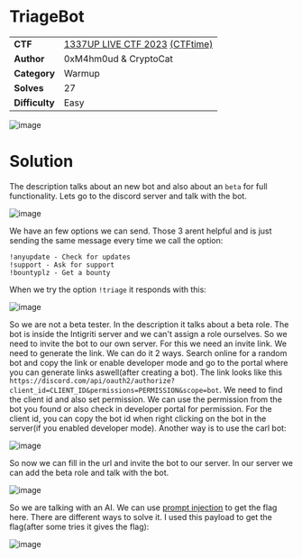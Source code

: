 # TriageBot

|||
|-|-|
|  **CTF**  |  [1337UP LIVE CTF 2023](https://ctf.intigriti.io/) [(CTFtime)](https://ctftime.org/event/2134)  |
|  **Author** |  0xM4hm0ud & CryptoCat |
|  **Category** |  Warmup |
|  **Solves** |  27  |
|  **Difficulty** |  Easy |

![image](https://github.com/0xM4hm0ud/MyCTFChallenges/assets/80924519/b393ed7d-f896-49fd-811c-52d676190ef0)

# Solution

The description talks about an new bot and also about an `beta` for full functionality.
Lets go to the discord server and talk with the bot.

![image](https://github.com/0xM4hm0ud/MyCTFChallenges/assets/80924519/abe315b1-7560-4ea7-bf2b-c1cf5469903e)

We have an few options we can send.
Those 3 arent helpful and is just sending the same message every time we call the option:

```
!anyupdate - Check for updates
!support - Ask for support
!bountyplz - Get a bounty
```

When we try the option `!triage` it responds with this:

![image](https://github.com/0xM4hm0ud/MyCTFChallenges/assets/80924519/e03e04f1-81d5-4363-9cb4-fb792afdf8d5)

So we are not a beta tester. In the description it talks about a beta role. The bot is inside the Intigriti server and we can't assign a role ourselves. So we need to invite the bot to our own server.
For this we need an invite link. We need to generate the link. We can do it 2 ways. Search online for a random bot and copy the link or enable developer mode and go to the portal where you can generate links aswell(after creating a bot).
The link looks like this `https://discord.com/api/oauth2/authorize?client_id=CLIENT_ID&permissions=PERMISSION&scope=bot`. We need to find the client id and also set permission. We can use the permission from the bot you found or also check in developer portal for permission.
For the client id, you can copy the bot id when right clicking on the bot in the server(if you enabled developer mode). Another way is to use the carl bot:

![image](https://github.com/0xM4hm0ud/MyCTFChallenges/assets/80924519/74a3a907-0afc-436b-ac34-c62e47c15e7b)

So now we can fill in the url and invite the bot to our server.
In our server we can add the beta role and talk with the bot.

![image](https://github.com/0xM4hm0ud/MyCTFChallenges/assets/80924519/efc31db0-e446-4e06-a3b8-c36a4024c1b1)

So we are talking with an AI. We can use [prompt injection](https://owasp.org/www-project-top-10-for-large-language-model-applications/Archive/0_1_vulns/Prompt_Injection.html) to get the flag here. 
There are different ways to solve it. I used this payload to get the flag(after some tries it gives the flag):

![image](https://github.com/0xM4hm0ud/MyCTFChallenges/assets/80924519/6e25a4cc-ac55-4f24-9be8-d6d8c9c41978)

